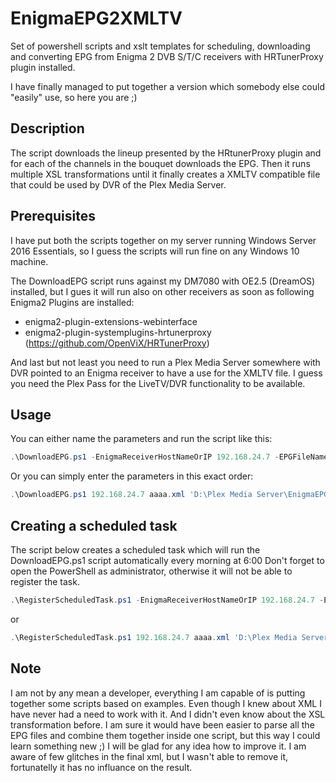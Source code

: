 # EnigmaEPG2XMLTV
Set of powershell scripts and xslt templates for scheduling, downloading and converting EPG from Enigma 2 DVB S/T/C receivers with HRTunerProxy plugin installed.

I have finally managed to put together a version which somebody else could "easily" use, so here you are ;)


## Description
The script downloads the lineup presented by the HRtunerProxy plugin and for each of the channels in the bouquet downloads the EPG. 
Then it runs multiple XSL transformations until it finally creates a XMLTV compatible file that could be used by DVR of the Plex Media Server.


## Prerequisites
I have put both the scripts together on my server running Windows Server 2016 Essentials, so I guess the scripts will run fine on any Windows 10 machine.

The DownloadEPG script runs against my DM7080 with OE2.5 (DreamOS) installed, but I gues it will run also on other receivers as soon as following Enigma2 Plugins are installed:
  * enigma2-plugin-extensions-webinterface
  * enigma2-plugin-systemplugins-hrtunerproxy (https://github.com/OpenViX/HRTunerProxy)

And last but not least you need to run a Plex Media Server somewhere with DVR pointed to an Enigma receiver to have a use for the XMLTV file. I guess you need the Plex Pass for the LiveTV/DVR functionality to be available.


## Usage
You can either name the parameters and run the script like this:
```powershell
.\DownloadEPG.ps1 -EnigmaReceiverHostNameOrIP 192.168.24.7 -EPGFileName aaaa.xml -EPGFilePath 'D:\Plex Media Server\EnigmaEPG2XMLTV\EPG\'
```
Or you can simply enter the parameters in this exact order:
```powershell
.\DownloadEPG.ps1 192.168.24.7 aaaa.xml 'D:\Plex Media Server\EnigmaEPG2XMLTV\EPG\'
```


## Creating a scheduled task 
The script below creates a scheduled task which will run the DownloadEPG.ps1 script automatically every morning at 6:00
Don't forget to open the PowerShell as administrator, otherwise it will not be able to register the task.
```powershell
.\RegisterScheduledTask.ps1 -EnigmaReceiverHostNameOrIP 192.168.24.7 -EPGFileName aaaa.xml -EPGFilePath 'D:\Plex Media Server\EnigmaEPG2XMLTV\EPG\'
```
or
```powershell
.\RegisterScheduledTask.ps1 192.168.24.7 aaaa.xml 'D:\Plex Media Server\EnigmaEPG2XMLTV\EPG\'
```

## Note
I am not by any mean a developer, everything I am capable of is putting together some scripts based on examples.
Even though I knew about XML I have never had a need to work with it. And I didn't even know about the XSL transformation before.
I am sure it would have been easier to parse all the EPG files and combine them together inside one script, but this way I could learn something new ;)
I will be glad for any idea how to improve it. I am aware of few glitches in the final xml, but I wasn't able to remove it, fortunatelly it has no influance on the result.
